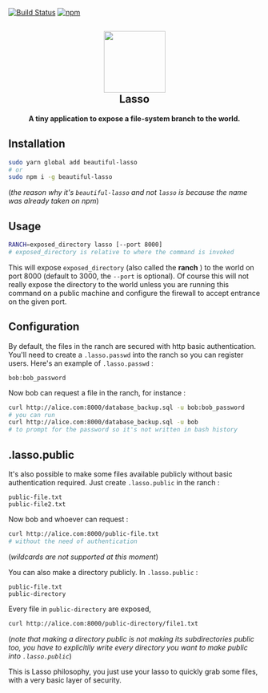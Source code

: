 [![Build Status](https://travis-ci.org/vdegenne/lasso.svg?branch=master)](https://travis-ci.org/vdegenne/lasso)
[![npm](https://img.shields.io/npm/v/beautiful-lasso.svg)](https://www.npmjs.com/package/beautiful-lasso)

<h2 align="center"><img src="https://vignette.wikia.nocookie.net/farmville2/images/e/ea/Lasso.png/revision/latest?cb=20151028043921" height=123><br>Lasso</h2>
<p align="center"><strong>A tiny application to expose a file-system branch to the world.</strong></p>

## Installation

```bash
sudo yarn global add beautiful-lasso
# or
sudo npm i -g beautiful-lasso
```
(*the reason why it's `beautiful-lasso` and not `lasso` is because the name was already taken on npm*)

## Usage

```bash
RANCH=exposed_directory lasso [--port 8000]
# exposed_directory is relative to where the command is invoked
```

This will expose `exposed_directory` (also called the **ranch** ) to the world on port 8000 (default to 3000, the `--port` is optional). Of course this will not really expose the directory to the world unless you are running this command on a public machine and configure the firewall to accept entrance on the given port.

## Configuration

By default, the files in the ranch are secured with http basic authentication. You'll need to create a `.lasso.passwd` into the ranch so you can register users. Here's an example of `.lasso.passwd` :

```text
bob:bob_password
```

Now bob can request a file in the ranch, for instance :

```bash
curl http://alice.com:8000/database_backup.sql -u bob:bob_password
# you can run
curl http://alice.com:8000/database_backup.sql -u bob
# to prompt for the password so it's not written in bash history
```

## .lasso.public

It's also possible to make some files available publicly without basic authentication required. Just create `.lasso.public` in the ranch :

```text
public-file.txt
public-file2.txt
```

Now bob and whoever can request :

```bash
curl http://alice.com:8000/public-file.txt
# without the need of authentication
```

(*wildcards are not supported at this moment*)

You can also make a directory publicly. In `.lasso.public` :

```text
public-file.txt
public-directory
```

Every file in `public-directory` are exposed,

```bash
curl http://alice.com:8000/public-directory/file1.txt
```

(*note that making a directory public is not making its subdirectories public too, you have to explicitily write every directory you want to make public into `.lasso.public`*)

This is Lasso philosophy, you just use your lasso to quickly grab some files, with a very basic layer of security.